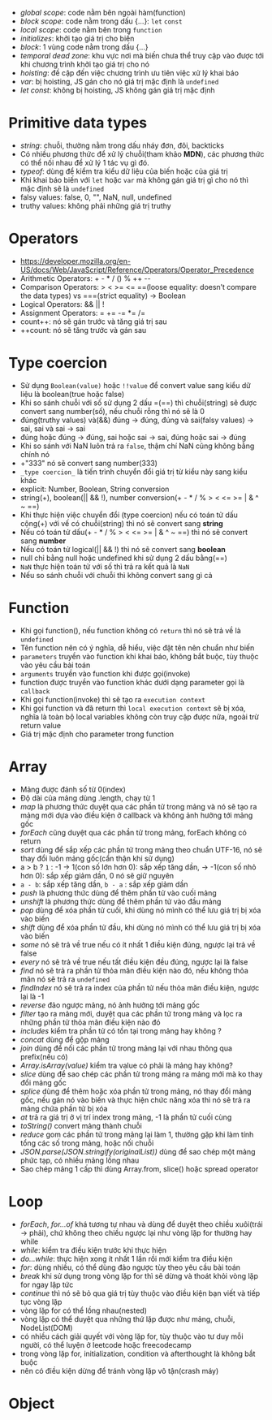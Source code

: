 - _global scope_: code nằm bên ngoài hàm(function)
- _block scope_: code nằm trong dấu {...}: `let` `const`
- _local scope_: code nằm bên trong `function`
- _initializes_: khởi tạo giá trị cho biến
- _block_: 1 vùng code nằm trong dấu {...}
- _temporal dead zone_: khu vực nơi mà biến chưa thể truy cập vào được tới khi chương trình khởi tạo giá trị cho nó
- _hoisting_: đề cập đến việc chương trình ưu tiên việc xử lý khai báo
- _var_: bị hoisting, JS gán cho nó giá trị mặc định là `undefined`
- _let_ _const_: không bị hoisting, JS không gán giá trị mặc định

# Primitive data types

- _string_: chuỗi, thường nằm trong dấu nháy đơn, đôi, backticks
- Có nhiều phương thức để xử lý chuỗi(tham khảo **MDN**), các phương thức có thể nối nhau để xử lý 1 tác vụ gì đó.
- _typeof_: dùng để kiểm tra kiểu dữ liệu của biến hoặc của giá trị
- Khi khai báo biến với `let` hoặc `var` mà không gán giá trị gì cho nó thì mặc định sẽ là `undefined`
- falsy values: false, 0, "", NaN, null, undefined
- truthy values: không phải những giá trị truthy

# Operators

- https://developer.mozilla.org/en-US/docs/Web/JavaScript/Reference/Operators/Operator_Precedence
- Arithmetic Operators: + - \* / () % ++ --
- Comparison Operators: > < >= <= ==(loose equality: doesn’t compare the data types) vs ===(strict equality) -> Boolean
- Logical Operators: && || !
- Assignment Operators: = += -= \*= /=
- count++: nó sẽ gán trước và tăng giá trị sau
- ++count: nó sẽ tăng trước và gán sau

# Type coercion

- Sử dụng `Boolean(value)` hoặc `!!value` để convert value sang kiểu dữ liệu là boolean(true hoặc false)
- Khi so sánh chuỗi với số sử dụng 2 dấu =(==) thì chuỗi(string) sẽ được convert sang number(số), nếu chuỗi rỗng thì nó sẽ là 0
- đúng(truthy values) và(&&) đúng -> đúng, đúng và sai(falsy values) -> sai, sai và sai -> sai
- đúng hoặc đúng -> đúng, sai hoặc sai -> sai, đúng hoặc sai -> đúng
- Khi so sánh với NaN luôn trả ra `false`, thậm chí NaN cũng không bằng chính nó
- +"333" nó sẽ convert sang number(333)
- `_type coercion_` là tiến trình chuyển đổi giá trị từ kiểu này sang kiểu khác
- explicit: Number, Boolean, String conversion
- string(+), boolean(|| && !), number conversion(+ - \* / % > < <= >= | & ^ ~ ==)
- Khi thực hiện việc chuyển đổi (type coercion) nếu có toán tử dấu cộng(+) với vế có chuỗi(string) thì nó sẽ convert sang **string**
- Nếu có toán tử dấu(+ - \* / % > < <= >= | & ^ ~ ==) thì nó sẽ convert sang **number**
- Nếu có toán tử logical(|| && !) thì nó sẽ convert sang **boolean**
- null chỉ bằng null hoặc undefined khi sử dụng 2 dấu bằng(==)
- `NaN` thực hiện toán tử với số thì trả ra kết quả là `NaN`
- Nếu so sánh chuỗi với chuỗi thì không convert sang gì cả

# Function

- Khi gọi function(), nếu function không có `return` thì nó sẽ trả về là `undefined`
- Tên function nên có ý nghĩa, dễ hiểu, việc đặt tên nên chuẩn như biến
- `parameters` truyền vào function khi khai báo, không bắt buộc, tùy thuộc vào yêu cầu bài toán
- `arguments` truyền vào function khi được gọi(invoke)
- function được truyền vào function khác dưới dạng parameter gọi là `callback`
- Khi gọi function(invoke) thì sẽ tạo ra `execution context`
- Khi gọi function và đã return thì `local execution context` sẽ bị xóa, nghĩa là toàn bộ local variables không còn truy cập được nữa, ngoài trừ return value
- Giá trị mặc định cho parameter trong function

# Array

- Mảng được đánh số từ 0(index)
- Độ dài của mảng dùng .length, chạy từ 1
- _map_ là phương thức duyệt qua các phần tử trong mảng và nó sẽ tạo ra mảng mới dựa vào điều kiện ở callback và không ảnh hưởng tới mảng gốc
- _forEach_ cũng duyệt qua các phần tử trong mảng, forEach không có return
- _sort_ dùng để sắp xếp các phần tử trong mảng theo chuẩn UTF-16, nó sẽ thay đổi luôn mảng gốc(cẩn thận khi sử dụng)
- a > b ? `1` : -1 -> 1(con số lớn hơn 0): sắp xếp tăng dần, -> -1(con số nhỏ hơn 0): sắp xếp giảm dần, 0 nó sẽ giữ nguyên
- `a - b`: sắp xếp tăng dần, `b - a` : sắp xếp giảm dần
- _push_ là phương thức dùng để thêm phần tử vào cuối mảng
- _unshift_ là phương thức dùng để thêm phần tử vào đầu mảng
- _pop_ dùng để xóa phần tử cuối, khi dùng nó mình có thể lưu giá trị bị xóa vào biến
- _shift_ dùng để xóa phần tử đầu, khi dùng nó mình có thể lưu giá trị bị xóa vào biến
- _some_ nó sẽ trả về true nếu có ít nhất 1 điều kiện đúng, ngược lại trả về false
- _every_ nó sẽ trả về true nếu tất điều kiện đều đúng, ngược lại là false
- _find_ nó sẽ trả ra phần tử thỏa mãn điều kiện nào đó, nếu không thỏa mãn nó sẽ trả ra `undefined`
- _findIndex_ nó sẽ trả ra index của phần tử nếu thỏa mãn điều kiện, ngược lại là -1
- _reverse_ đảo ngược mảng, nó ảnh hưởng tới mảng gốc
- _filter_ tạo ra mảng mới, duyệt qua các phần tử trong mảng và lọc ra những phần tử thỏa mãn điều kiện nào đó
- _includes_ kiểm tra phần tử có tồn tại trong mảng hay không ?
- _concat_ dùng để gộp mảng
- _join_ dùng để nối các phần tử trong mảng lại với nhau thông qua prefix(nếu có)
- _Array.isArray(value)_ kiểm tra value có phải là mảng hay không?
- _slice_ dùng để sao chép các phần tử trong mảng ra mảng mới mà ko thay đổi mảng gốc
- _splice_ dùng để thêm hoặc xóa phần tử trong mảng, nó thay đổi mảng gốc, nếu gán nó vào biến và thực hiện chức năng xóa thì nó sẽ trả ra mảng chứa phần tử bị xóa
- _at_ trả ra giá trị ở vị trí index trong mảng, -1 là phần tử cuối cùng
- _toString()_ convert mảng thành chuỗi
- _reduce_ gom các phần tử trong mảng lại làm 1, thường gặp khi làm tính tổng các số trong mảng, hoặc nối chuỗi
- _JSON.parse(JSON.stringify(originalList))_ dùng để sao chép một mảng phức tạp, có nhiều mảng lồng nhau
- Sao chép mảng 1 cấp thì dùng Array.from, slice() hoặc spread operator

# Loop

- _forEach_, _for...of_ khá tương tự nhau và dùng để duyệt theo chiều xuôi(trái -> phải), chứ không theo chiều ngược lại như vòng lặp for thường hay while
- _while_: kiểm tra điều kiện trước khi thực hiện
- _do...while_: thực hiện xong ít nhất 1 lần rồi mới kiểm tra điều kiện
- _for_: dùng nhiều, có thể dùng đảo ngược tùy theo yêu cầu bài toán
- _break_ khi sử dụng trong vòng lặp for thì sẽ dừng và thoát khỏi vòng lặp for ngay lập tức
- _continue_ thì nó sẽ bỏ qua giá trị tùy thuộc vào điều kiện bạn viết và tiếp tục vòng lặp
- vòng lặp for có thể lồng nhau(nested)
- vòng lặp có thể duyệt qua những thứ lặp được như mảng, chuỗi, NodeList(DOM)
- có nhiều cách giải quyết với vòng lặp for, tùy thuộc vào tư duy mỗi người, có thể luyện ở leetcode hoặc freecodecamp
- trong vòng lặp for, initialization, condition và afterthought là không bắt buộc
- nên có điều kiện dừng để tránh vòng lặp vô tận(crash máy)

# Object
